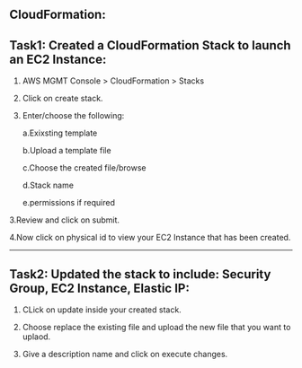 CloudFormation:
--------------

Task1: Created a CloudFormation Stack to launch an EC2 Instance:
---------------------------------------------------------------

1. AWS MGMT Console > CloudFormation > Stacks

2. Click on create stack.

3. Enter/choose the following:

   a.Exixsting template

   b.Upload a template file

   c.Choose the created file/browse

   d.Stack name

   e.permissions if required

3.Review and click on submit.

4.Now click on physical id to view your EC2 Instance that has been created.

----------------------------------------------------------------------------------------------------------------------------------------------------------------------------------------------------------------------

Task2: Updated the stack to include: Security Group, EC2 Instance, Elastic IP:
-----------------------------------------------------------------------------
1. CLick on update inside your created stack.

2. Choose replace the existing file and upload the new file that you want to uplaod.

3. Give a description name and click on execute changes.
